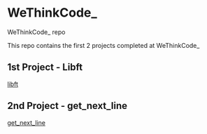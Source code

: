 # WeThinkCode\_
WeThinkCode\_ repo

This repo contains the first 2 projects completed at WeThinkCode\_

## 1st Project - Libft
[libft](https://github.com/CharlieDeltaZA/WeThinkCode/tree/master/libft)

## 2nd Project - get\_next\_line
[get\_next\_line](https://github.com/CharlieDeltaZA/WeThinkCode/tree/master/get_next_line)

